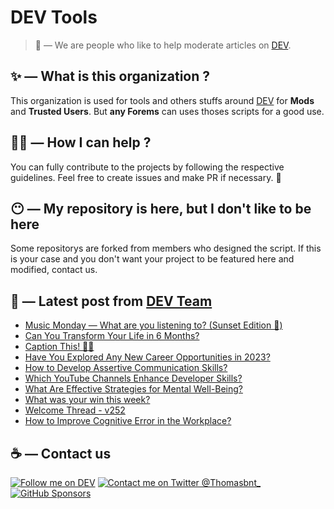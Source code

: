 # DEV Tools

> 🔧 — We are people who like to help moderate articles on [DEV](https://dev.to).

## ✨ — What is this organization ?

This organization is used for tools and others stuffs around [DEV](https://dev.to) for **Mods** and **Trusted Users**. But __any Forems__ can uses thoses scripts for a good use.


## 💪🏼 — How I can help ?

You can fully contribute to the projects by following the respective guidelines. Feel free to create issues and make PR if necessary. 🎉

## 😶 — My repository is here, but I don't like to be here

Some repositorys are forked from members who designed the script. If this is your case and you don't want your project to be featured here and modified, contact us.

## 📝 — Latest post from [DEV Team](https://dev.to/devteam)

<!-- BLOG-POST-LIST:START -->
- [Music Monday — What are you listening to? &lpar;Sunset Edition 🌆&rpar;](https://dev.to/devteam/music-monday-what-are-you-listening-to-sunset-edition--54lj)
- [Can You Transform Your Life in 6 Months?](https://dev.to/devteam/can-you-transform-your-life-in-6-months-2imb)
- [Caption This! 🤔💭](https://dev.to/devteam/caption-this-4bli)
- [Have You Explored Any New Career Opportunities in 2023?](https://dev.to/devteam/have-you-explored-any-new-career-opportunities-in-2023-23eg)
- [How to Develop Assertive Communication Skills?](https://dev.to/devteam/how-to-develop-assertive-communication-skills-4528)
- [Which YouTube Channels Enhance Developer Skills?](https://dev.to/devteam/which-youtube-channels-enhance-developer-skills-441f)
- [What Are Effective Strategies for Mental Well-Being?](https://dev.to/devteam/what-are-effective-strategies-for-mental-well-being-1d05)
- [What was your win this week?](https://dev.to/devteam/what-was-your-win-this-week-250i)
- [Welcome Thread - v252](https://dev.to/devteam/welcome-thread-v252-5hm3)
- [How to Improve Cognitive Error in the Workplace?](https://dev.to/devteam/how-to-improve-cognitive-error-in-the-workplace-3939)
<!-- BLOG-POST-LIST:END -->


## ☕ — Contact us

[![Follow me on DEV](https://img.shields.io/badge/dev.to-%2308090A.svg?&style=for-the-badge&logo=dev.to&logoColor=white&alt=devto)](https://dev.to/thomasbnt)
[![Contact me on Twitter @Thomasbnt_](https://img.shields.io/badge/Contact%20me%20on%20Twitter-%231DA1F2.svg?&style=for-the-badge&logo=twitter&logoColor=white&alt=twitter)](https://twitter.com/messages/1142357270-1142357270?text=Hello,%20I%20contact%20you%20from%20devtotools%20&recipient_id=1142357270) [![GitHub Sponsors](https://img.shields.io/badge/Sponsor%20me-%23EA54AE.svg?&style=for-the-badge&logo=github-sponsors&logoColor=white)](https://github.com/sponsors/thomasbnt)


